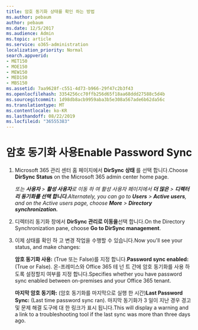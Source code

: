 ```yaml
---
title: 암호 동기화 상태를 확인 하는 방법
ms.author: pebaum
author: pebaum
ms.date: 12/5/2017
ms.audience: Admin
ms.topic: article
ms.service: o365-administration
localization_priority: Normal
search.appverid:
- MET150
- MOE150
- MEW150
- MED150
- MBS150
ms.assetid: 7aa9628f-c551-4d73-b966-29f47c2b3f43
ms.openlocfilehash: 3354256cc70ffb256d65f18aa68ddd27588c5d4b
ms.sourcegitcommit: 1d98db8acb9959aba3b5e308a567ade6b62da56c
ms.translationtype: MT
ms.contentlocale: ko-KR
ms.lasthandoff: 08/22/2019
ms.locfileid: "36555383"
---
```

# <a name="enable-password-sync"></a><span data-ttu-id="915fb-102">암호 동기화 사용</span><span class="sxs-lookup"><span data-stu-id="915fb-102">Enable Password Sync</span></span>

1.  <span data-ttu-id="915fb-103">Microsoft 365 관리 센터 홈 페이지에서 **DirSync 상태** 를 선택 합니다.</span><span class="sxs-lookup"><span data-stu-id="915fb-103">Choose **DirSync Status** on the Microsoft 365 admin center home page.</span></span> 
    
     <span data-ttu-id="915fb-104">*또는 **사용자** \> **활성 사용자**로 이동 하 여 활성 사용자 페이지에서 **더 많은** \> **디렉터리 동기화를 선택 합니다.***</span><span class="sxs-lookup"><span data-stu-id="915fb-104">*Alternately, you can go to **Users** \> **Active users**, and on the Active users page, choose **More** \> **Directory synchronization.***</span></span> 
    
2. <span data-ttu-id="915fb-105">디렉터리 동기화 창에서 **DirSync 관리로 이동을**선택 합니다.</span><span class="sxs-lookup"><span data-stu-id="915fb-105">On the Directory Synchronization pane, choose **Go to DirSync management**.</span></span> 
    
3. <span data-ttu-id="915fb-106">이제 상태를 확인 하 고 변경 작업을 수행할 수 있습니다.</span><span class="sxs-lookup"><span data-stu-id="915fb-106">Now you'll see your status, and make changes:</span></span>
    
    <span data-ttu-id="915fb-107">**암호 동기화 사용:** (True 또는 False)를 지정 합니다.</span><span class="sxs-lookup"><span data-stu-id="915fb-107">**Password sync enabled:** (True or False).</span></span> <span data-ttu-id="915fb-108">온-프레미스와 Office 365 테 넌 트 간에 암호 동기화를 사용 하도록 설정할지 여부를 지정 합니다.</span><span class="sxs-lookup"><span data-stu-id="915fb-108">Specifies whether you have password sync enabled between on-premises and your Office 365 tenant.</span></span> 
    
    <span data-ttu-id="915fb-109">**마지막 암호 동기화:** (암호 동기화를 마지막으로 실행 한 시간)</span><span class="sxs-lookup"><span data-stu-id="915fb-109">**Last Password Sync:** (Last time password sync ran).</span></span> <span data-ttu-id="915fb-110">마지막 동기화가 3 일이 지난 경우 경고 및 문제 해결 도구에 대 한 링크가 표시 됩니다.</span><span class="sxs-lookup"><span data-stu-id="915fb-110">This will display a warning and a link to a troubleshooting tool if the last sync was more than three days ago.</span></span> 
    

